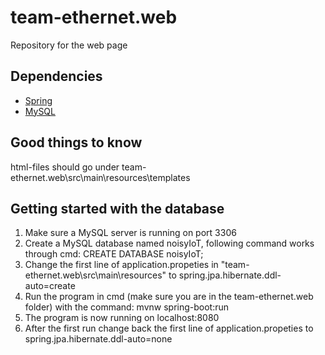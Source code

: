 # team-ethernet.web
Repository for the web page

## Dependencies
* [Spring](https://start.spring.io/)
* [MySQL](https://dev.mysql.com/downloads/)

## Good things to know

html-files should go under team-ethernet.web\src\main\resources\templates

## Getting started with the database
1. Make sure a MySQL server is running on port 3306
2. Create a MySQL database named noisyIoT, following command works through cmd: CREATE DATABASE noisyIoT;
3. Change the first line of application.propeties in "team-ethernet.web\src\main\resources\" to spring.jpa.hibernate.ddl-auto=create
4. Run the program in cmd (make sure you are in the team-ethernet.web folder) with the command: mvnw spring-boot:run
5. The program is now running on localhost:8080
6. After the first run change back the first line of application.propeties to spring.jpa.hibernate.ddl-auto=none
